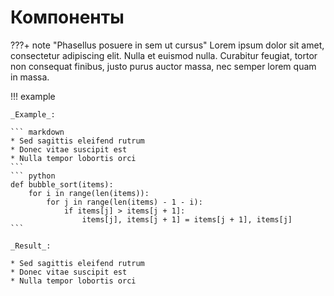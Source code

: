 # Компоненты

???+ note "Phasellus posuere in sem ut cursus"
    Lorem ipsum dolor sit amet, consectetur adipiscing elit. Nulla et euismod
    nulla. Curabitur feugiat, tortor non consequat finibus, justo purus auctor
    massa, nec semper lorem quam in massa.

!!! example

    _Example_:

    ``` markdown
    * Sed sagittis eleifend rutrum
    * Donec vitae suscipit est
    * Nulla tempor lobortis orci
    ```
    ``` python
    def bubble_sort(items):
        for i in range(len(items)):
            for j in range(len(items) - 1 - i):
                if items[j] > items[j + 1]:
                    items[j], items[j + 1] = items[j + 1], items[j]
    ```

    _Result_:

    * Sed sagittis eleifend rutrum
    * Donec vitae suscipit est
    * Nulla tempor lobortis orci